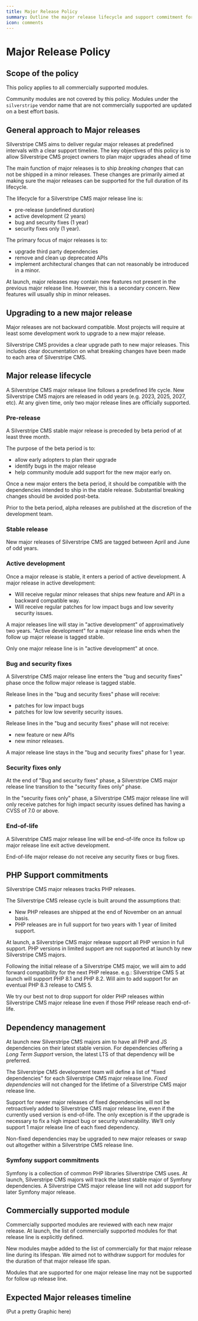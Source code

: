 ```yaml
---
title: Major Release Policy
summary: Outline the major release lifecycle and support commitment for Silverstripe CMS
icon: comments
---
```


# Major Release Policy

## Scope of the policy

This policy applies to all commercially supported modules.

Community modules are not covered by this policy. Modules under the `silverstripe` vendor name that are not commercially supported are updated on a best effort basis.

## General approach to Major releases

Silverstripe CMS aims to deliver regular major releases at predefined intervals with a clear support timeline. The key objectives of this policy is to allow Silverstripe CMS project owners to plan major upgrades ahead of time

The main function of major releases is to ship *breaking changes* that can not be shipped in a minor releases. These changes are primarily aimed at making sure the major releases can be supported for the full duration of its lifecycle.

The lifecycle for a Silverstripe CMS major release line is:
- pre-release (undefined duration)
- active development (2 years)
- bug and security fixes (1 year)
- security fixes only (1 year).

The primary focus of major releases is to:
- upgrade third party dependencies
- remove and clean up deprecated APIs
- implement architectural changes that can not reasonably be introduced in a minor.

At launch, major releases may contain new features not present in the previous major release line. However, this is a secondary concern. New features will usually ship in minor releases.

## Upgrading to a new major release

Major releases are not backward compatible. Most projects will require at least some development work to upgrade to a new major release.

Silverstripe CMS provides a clear upgrade path to new major releases. This includes clear documentation on what breaking changes have been made to each area of Silverstripe CMS.

## Major release lifecycle

A Silverstripe CMS major release line follows a predefined life cycle. New Silverstripe CMS majors are released in odd years (e.g. 2023, 2025, 2027, etc). At any given time, only two major release lines are officially supported.

### Pre-release

A Silverstripe CMS stable major release is preceded by beta period of at least three month. 

The purpose of the beta period is to:

- allow early adopters to plan their upgrade
- identify bugs in the major release
- help community module add support for the new major early on.

Once a new major enters the beta period, it should be compatible with the dependencies intended to ship in the stable release. Substantial breaking changes should be avoided post-beta.

Prior to the beta period, alpha releases are published at the discretion of the development team.

### Stable release

New major releases of Silverstripe CMS are tagged between April and June of odd years.

### Active development

Once a major release is stable, it enters a period of active development. A major release in active development:
- Will receive regular minor releases that ships new feature and API in a backward compatible way.
- Will receive regular patches for low impact bugs and low severity security issues.

A major releases line will stay in "active development" of approximatively two years. "Active development" for a major release line ends when the follow up major release is tagged stable.

Only one major release line is in "active development" at once.

### Bug and security fixes

A Silverstripe CMS major release line enters the "bug and security fixes" phase once the follow major release is tagged stable.

Release lines in the "bug and security fixes" phase will receive:
- patches for low impact bugs
- patches for low low severity security issues. 

Release lines in the "bug and security fixes" phase will not receive:
- new feature or new APIs
- new minor releases.

A major release line stays in the "bug and security fixes" phase for 1 year.
### Security fixes only

At the end of "Bug and security fixes" phase, a Silverstripe CMS major release line transition to the "security fixes only" phase.

In the "security fixes only" phase, a Silverstripe CMS major release line will only receive patches for high impact security issues defined has having a CVSS of 7.0 or above.

### End-of-life

A Silverstripe CMS major release line will be end-of-life once its follow up major release line exit active development.

End-of-life major release do not receive any security fixes or bug fixes. 

## PHP Support commitments

Silverstripe CMS major releases tracks PHP releases. 

The Silverstripe CMS release cycle is built around the assumptions that:
- New PHP releases are shipped at the end of November on an annual basis.
- PHP releases are in full support for two years with 1 year of limited support. 

At launch, a Silverstripe CMS major release support all PHP version in full support. PHP versions in limited support are not supported at launch by new Silverstripe CMS majors.

Following the initial release of a Silverstripe CMS major, we will aim to add forward compatibility for the next PHP release. e.g.: Silverstripe CMS 5 at launch will support PHP 8.1 and PHP 8.2. Will aim to add support for an eventual PHP 8.3 release to CMS 5.

We try our best not to drop support for older PHP releases within Silverstripe CMS major release line even if those PHP release reach end-of-life.

## Dependency management

At launch new Silverstripe CMS majors aim to have all PHP and JS dependencies on their latest stable version. For dependencies offering a *Long Term Support* version, the latest LTS of that dependency will be preferred.

The Silverstripe CMS development team will define a list of "fixed dependencies" for each Silverstripe CMS major release line. *Fixed dependencies* will not changed for the lifetime of a Silverstripe CMS major release line.

Support for newer major releases of fixed dependencies will not be retroactively added to Silverstripe CMS major release line, even if the currently used version is end-of-life. The only exception is if the upgrade is necessary to fix a high impact bug or security vulnerability. We’ll only support 1 major release line of each fixed dependency.

Non-fixed dependencies may be upgraded to new major releases or swap out altogether within a Silverstripe CMS release line.

### Symfony support commitments

Symfony is a collection of common PHP libraries Silverstripe CMS uses. At launch, Silverstripe CMS majors will track the latest stable major of Symfony dependencies. A Silverstripe CMS major release line will not add support for later Symfony major release.

## Commercially supported module

Commercially supported modules are reviewed with each new major release. At launch, the list of commercially supported modules for that release line is explicitly defined.

New modules maybe added to the list of commercially for that major release line during its lifespan. We aimed not to withdraw support for modules for the duration of that major release life span.

Modules that are supported for one major release line may not be supported for follow up release line.

## Expected Major releases timeline

(Put a pretty Graphic here)